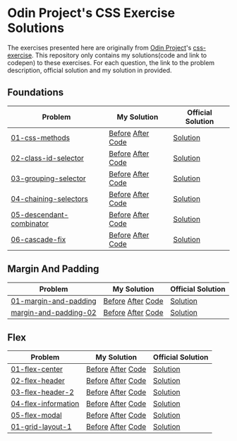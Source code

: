 # Odin Project's CSS Exercise Solutions

The exercises presented here are originally from [Odin Project](https://www.theodinproject.com/)'s [css-exercise](https://github.com/TheOdinProject/css-exercises). This repository only contains my solutions(code and link to codepen) to these exercises. For each question, the link to the problem description, official solution and my solution in provided.

## Foundations

| Problem | My Solution | Official Solution |
| -------- | ---------- | --------- |
| [01-css-methods](https://github.com/TheOdinProject/css-exercises/tree/main/foundations/01-css-methods#readme) | [Before](https://codepen.io/saritkdas1729/pen/jOKXoPo) [After](https://codepen.io/saritkdas1729/pen/yLEGWqO) [Code](./foundations/01-css-methods/) | [Solution](https://github.com/TheOdinProject/css-exercises/tree/main/foundations/01-css-methods/solution) |
| [02-class-id-selector](https://github.com/TheOdinProject/css-exercises/tree/main/foundations/02-class-id-selectors) | [Before](https://codepen.io/saritkdas1729/pen/MWXZNzM) [After](https://codepen.io/saritkdas1729/pen/JjZxPry) [Code](./foundations/02-class-id-selector/) | [Solution](https://github.com/TheOdinProject/css-exercises/tree/main/foundations/02-class-id-selectors/solution) |
| [03-grouping-selector](https://github.com/TheOdinProject/css-exercises/tree/main/foundations/03-grouping-selectors) | [Before](https://codepen.io/saritkdas1729/pen/bGKzbQb) [After](https://codepen.io/saritkdas1729/pen/gOKqOZr) [Code](./foundations/03-grouping-selector/) | [Solution](https://github.com/TheOdinProject/css-exercises/tree/main/foundations/03-grouping-selectors/solution) |
| [04-chaining-selectors](https://github.com/TheOdinProject/css-exercises/tree/main/foundations/04-chaining-selectors#chaining-selectors) | [Before](https://codepen.io/saritkdas1729/pen/LYrqOao) [After](https://codepen.io/saritkdas1729/pen/poKGdBp) [Code](./foundations/04-chaining-selectors/) | [Solution](https://github.com/TheOdinProject/css-exercises/tree/main/foundations/04-chaining-selectors/solution) |
| [05-descendant-combinator](https://github.com/TheOdinProject/css-exercises/tree/main/foundations/05-descendant-combinator#descendant-combinator) | [Before](https://codepen.io/saritkdas1729/pen/abKXEpg) [After](https://codepen.io/saritkdas1729/pen/JjZxMNP) [Code](./foundations/05-descendant-combinator/) | [Solution](https://github.com/TheOdinProject/css-exercises/tree/main/foundations/05-descendant-combinator/solution) |
| [06-cascade-fix](https://github.com/TheOdinProject/css-exercises/tree/main/foundations/06-cascade-fix#css-methods) | [Before](https://codepen.io/saritkdas1729/pen/yLEZKQP) [After](https://codepen.io/saritkdas1729/pen/NWzoYed) [Code](./foundations/06-cascade-fix/) | [Solution](https://github.com/TheOdinProject/css-exercises/tree/main/foundations/06-cascade-fix/solution) |

## Margin And Padding

| Problem | My Solution | Official Solution |
| -------- | ---------- | --------- |
| [01-margin-and-padding](https://github.com/TheOdinProject/css-exercises/tree/main/margin-and-padding/01-margin-and-padding-1#margin-and-padding-practice) | [Before](https://codepen.io/saritkdas1729/pen/MWXddrP) [After](https://codepen.io/saritkdas1729/pen/qBKGGgb) [Code](./margin-and-padding/01-margin-and-padding-1/) | [Solution](https://github.com/TheOdinProject/css-exercises/tree/main/margin-and-padding/01-margin-and-padding-1/solution) |
| [margin-and-padding-02](https://github.com/TheOdinProject/css-exercises/tree/main/margin-and-padding/02-margin-and-padding-2#margin-and-padding-2) | [Before](https://codepen.io/saritkdas1729/pen/jOKojGj) [After](https://codepen.io/saritkdas1729/pen/NWzVZwJ) [Code](./margin-and-padding/02-margin-and-padding-2/) | [Solution](https://github.com/TheOdinProject/css-exercises/tree/main/margin-and-padding/02-margin-and-padding-2/solution) |

## Flex

| Problem | My Solution | Official Solution |
| -------- | ---------- | --------- |
| [01-flex-center](https://github.com/TheOdinProject/css-exercises/tree/main/flex/01-flex-center#center-this-div) | [Before](https://codepen.io/saritkdas1729/pen/qBKzWOG) [After](https://codepen.io/saritkdas1729/pen/KKejPVZ) [Code](./flex/01-flex-center/) | [Solution](https://github.com/TheOdinProject/css-exercises/tree/main/flex/01-flex-center/solution) |
| [02-flex-header](https://github.com/TheOdinProject/css-exercises/tree/main/flex/02-flex-header#a-basic-header) | [Before](https://codepen.io/saritkdas1729/pen/NWzZWMm) [After](https://codepen.io/saritkdas1729/pen/PoarwGr) [Code](./flex/02-flex-header/) | [Solution](https://github.com/TheOdinProject/css-exercises/tree/main/flex/02-flex-header/solution) |
| [03-flex-header-2](https://github.com/TheOdinProject/css-exercises/tree/main/flex/03-flex-header-2#another-common-header-style) | [Before](https://codepen.io/saritkdas1729/pen/bGKPMZp) [After](https://codepen.io/saritkdas1729/pen/poKXKor) [Code](./flex/03-flex-header-2/) | [Solution](https://github.com/TheOdinProject/css-exercises/tree/main/flex/03-flex-header-2/solution) |
| [04-flex-information](https://github.com/TheOdinProject/css-exercises/tree/main/flex/04-flex-information#a-very-common-website-feature) | [Before](https://codepen.io/saritkdas1729/pen/MWXMXpG) [After](https://codepen.io/saritkdas1729/pen/VwdJdBv) [Code](./flex/04-flex-information/) | [Solution](https://github.com/TheOdinProject/css-exercises/tree/main/flex/04-flex-information/solution) |
| [05-flex-modal](https://github.com/TheOdinProject/css-exercises/tree/main/flex/05-flex-modal#desired-outcome) | [Before](https://codepen.io/saritkdas1729/pen/MWXMBax) [After](https://codepen.io/saritkdas1729/pen/vYroXwM) [Code](./flex/05-flex-modal/) | [Solution](https://github.com/TheOdinProject/css-exercises/tree/main/flex/05-flex-modal/solution) |
| [01-grid-layout-1](https://github.com/TheOdinProject/css-exercises/tree/main/grid/01-grid-layout-1#the-holy-grail-layout-with-grid) | [Before](https://codepen.io/saritkdas1729/pen/XWYvNaP) [After](https://codepen.io/saritkdas1729/pen/gOKVLGr) [Code](./grid/01-grid-layout-1/) | [Solution](https://github.com/TheOdinProject/css-exercises/tree/main/grid/01-grid-layout-1/solution) |
